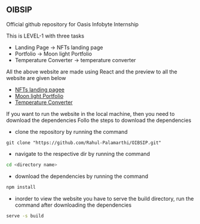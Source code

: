 ## OIBSIP

Official github repository for Oasis Infobyte Internship

This is LEVEL-1 with three tasks

-   Landing Page -> NFTs landing page
-   Portfolio -> Moon light Portfolio
-   Temperature Converter -> temperature converter

All the above website are made using React and the preview to all the website are given below

-   [NFTs landing pagee](https://nfts-landing-page.onrender.com)
-   [Moon light Portfolio](https://moon-light-portfolio.onrender.com)
-   [Temperature Converter](https://temp-conv.onrender.com/)

If you want to run the website in the local machine, then you need to download the dependencies
Follo the steps to download the dependencies

-   clone the repository by running the command

```git
git clone "https://github.com/Rahul-Palamarthi/OIBSIP.git"
```

-   navigate to the respective dir by running the command

```bash
cd <directory name>
```

-   download the dependencies by running the command

```bash
npm install
```

-   inorder to view the website you have to serve the build directory, run the command after downloading the dependencies

```bash
serve -s build
```
